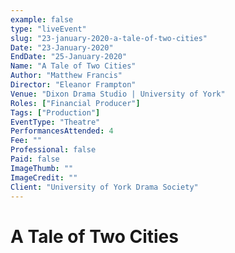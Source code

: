 ```yaml
---
example: false
type: "liveEvent"
slug: "23-january-2020-a-tale-of-two-cities"
Date: "23-January-2020"
EndDate: "25-January-2020"
Name: "A Tale of Two Cities"
Author: "Matthew Francis"
Director: "Eleanor Frampton"
Venue: "Dixon Drama Studio | University of York"
Roles: ["Financial Producer"]
Tags: ["Production"]
EventType: "Theatre"
PerformancesAttended: 4
Fee: ""
Professional: false
Paid: false
ImageThumb: ""
ImageCredit: ""
Client: "University of York Drama Society"
---
```


# A Tale of Two Cities

